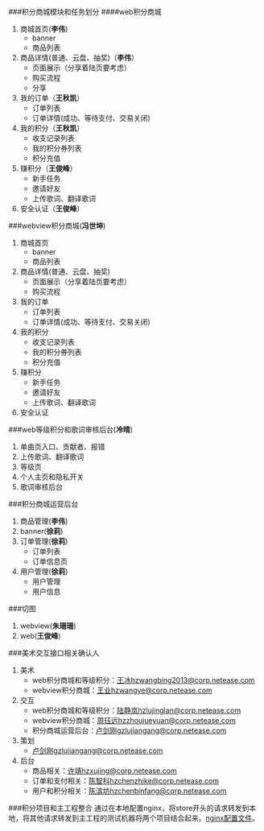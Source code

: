 ###积分商城模块和任务划分
####web积分商城
1.	商城首页(**李伟**)
	*	banner
	*	商品列表
2.	商品详情(普通、云盘、抽奖)（**李伟**）
	*	页面展示（分享着陆页要考虑）
	*	购买流程
	*	分享
3.	我的订单（**王秋凯**）
	*	订单列表
	*	订单详情(成功、等待支付、交易关闭)
4.	我的积分（**王秋凯**）
	*	收支记录列表
	*	我的积分券列表
	*	积分充值
5.	赚积分（**王俊峰**）
	*	新手任务
	*	邀请好友
	*	上传歌词、翻译歌词
6.	安全认证（**王俊峰**）

###webview积分商城(**冯世坤**)
1.	商城首页
	*	banner
	*	商品列表
2.	商品详情(普通、云盘、抽奖)
	*	页面展示（分享着陆页要考虑）
	*	购买流程
3.	我的订单
	*	订单列表
	*	订单详情(成功、等待支付、交易关闭)
4.	我的积分
	*	收支记录列表
	*	我的积分券列表
	*	积分充值
5.	赚积分
	*	新手任务
	*	邀请好友
	*	上传歌词、翻译歌词
6.	安全认证

###web等级积分和歌词审核后台(**冷晴**)
1.	单曲页入口、贡献者、报错
2.	上传歌词、翻译歌词
3.	等级页
4.	个人主页和隐私开关
5.	歌词审核后台

###积分商城运营后台
1.	商品管理(**李伟**)
2.	banner(**徐莉**)
3.	订单管理(**徐莉**)
	*	订单列表
	*	订单信息页
4.	用户管理(**徐莉**)
	*	用户管理
	*	用户信息

###切图
1. webview(**朱珊珊**)
2. web(**王俊峰**)

###美术交互接口相关确认人

1.	美术
	*	web积分商城和等级积分：王冰hzwangbing2013@corp.netease.com
	*	webview积分商城：王业hzwangye@corp.netease.com
2.	交互
	*	web积分商城和等级积分：陆静岚hzlujinglan@corp.netease.com
	*	webview积分商城：周珏远hzzhoujueyuan@corp.netease.com
	*	积分商城运营后台：卢剑刚gzlujiangang@corp.netease.com
3.	策划
	*	卢剑刚gzlujiangang@corp.netease.com
4.	后台
	*	商品相关：许靖hzxujing@corp.netease.com
	*	订单和支付相关：陈智科hzchenzhike@corp.netease.com
	*	用户和积分相关：陈滨坊hzchenbinfang@corp.netease.com

###积分项目和主工程整合
通过在本地配置nginx，将store开头的请求转发到本地，将其他请求转发到主工程的测试机器将两个项目结合起来。[nginx配置文件](/file/nginx.conf)。